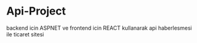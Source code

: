# Api-Project
   backend icin ASPNET ve frontend icin REACT kullanarak api haberlesmesi ile ticaret sitesi
